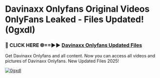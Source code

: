 # Davinaxx Onlyfans Original Videos 0nlyFans Leaked - Files Updated! (0gxdl)

<h3>🔴 CLICK HERE 🌐==►► <a href="https://tinyurl.com/2m67pmp6" rel="nofollow">Davinaxx Onlyfans Updated Files</a></h3>

Get Davinaxx Onlyfans and all content. Now you can access all videos and pictures of Davinaxx Onlyfans. New Updated Files 2025!

[![0gxdl](https://i.imgur.com/H4QAA4z.gif)](https://tinyurl.com/2m67pmp6)